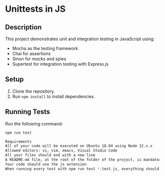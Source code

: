 # Unittests in JS

## Description
This project demonstrates unit and integration testing in JavaScript using:
- Mocha as the testing framework
- Chai for assertions
- Sinon for mocks and spies
- Supertest for integration testing with Express.js

## Setup
1. Clone the repository.
2. Run `npm install` to install dependencies.

## Running Tests
Run the following command:
```bash
npm run test

Requirements
All of your code will be executed on Ubuntu 18.04 using Node 12.x.x
Allowed editors: vi, vim, emacs, Visual Studio Code
All your files should end with a new line
A README.md file, at the root of the folder of the project, is mandatory
Your code should use the js extension
When running every test with npm run test *.test.js, everything should pass correctly without any warning or error
